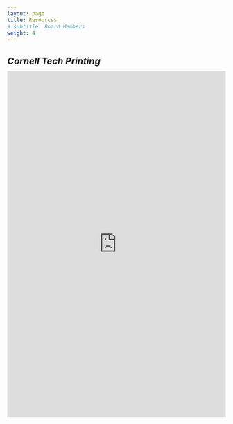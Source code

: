 ```yaml
---
layout: page
title: Resources
# subtitle: Board Members
weight: 4
---
```



<h2 style="font-style: italic; margin-bottom: 0.5em;">Cornell Tech Printing</h2>
<iframe 
  src="https://it.coecis.cornell.edu/tech/techprinters/" 
  height="800" 
  style="border:none; width:100%; max-width:600px; min-width:280px;">
  Your browser does not support iframes. You can visit the page directly at 
  <a href="https://it.coecis.cornell.edu/tech/techprinters/">Cornell Tech Printing</a>.
</iframe>


